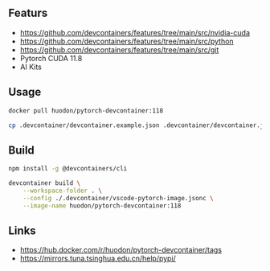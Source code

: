 ## Featurs
- https://github.com/devcontainers/features/tree/main/src/nvidia-cuda
- https://github.com/devcontainers/features/tree/main/src/python
- https://github.com/devcontainers/features/tree/main/src/git
- Pytorch CUDA 11.8
- AI Kits

## Usage

```bash
docker pull huodon/pytorch-devcontainer:118

cp .devcontainer/devcontainer.example.json .devcontainer/devcontainer.json
```

## Build

```bash
npm install -g @devcontainers/cli

devcontainer build \
    --workspace-folder . \
    --config ./.devcontainer/vscode-pytorch-image.jsonc \
    --image-name huodon/pytorch-devcontainer:118
```

## Links
- https://hub.docker.com/r/huodon/pytorch-devcontainer/tags
- https://mirrors.tuna.tsinghua.edu.cn/help/pypi/
